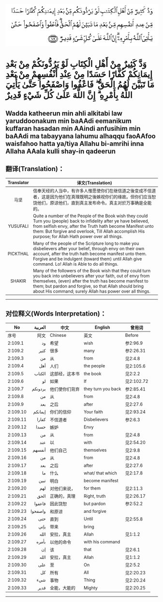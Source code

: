 ![002:109](images/002_109.gif)

#   وَدَّ كَثِيرٌ مِنْ أَهْلِ الْكِتَابِ لَوْ يَرُدُّونَكُمْ مِنْ بَعْدِ إِيمَانِكُمْ كُفَّارًا حَسَدًا مِنْ عِنْدِ أَنْفُسِهِمْ مِنْ بَعْدِ مَا تَبَيَّنَ لَهُمُ الْحَقُّ ۖ فَاعْفُوا وَاصْفَحُوا حَتَّىٰ يَأْتِيَ اللَّهُ بِأَمْرِهِ ۗ إِنَّ اللَّهَ عَلَىٰ كُلِّ شَيْءٍ قَدِيرٌ 

## Wadda katheerun min ahli alkitabi law yaruddoonakum min baAAdi eemanikum kuffaran hasadan min AAindi anfusihim min baAAdi ma tabayyana lahumu alhaqqu faoAAfoo waisfahoo hatta ya/tiya Allahu bi-amrihi inna Allaha AAala kulli shay-in qadeerun

## 翻译(Translation)：

| Translator | 译文(Translation)                                            |
|:----------:| ------------------------------------------------------------ |
| 马坚       | 信奉天经的人当中，有许多人惟愿使你们在继信道之後变成不信道者，这是因为他们在真理既明之後嫉视你们的缘故。但你们应当恕饶他们，原谅他们，直到真主发布命令。真主对於万事确是全能的。 |
| YUSUFALI   | Quite a number of the People of the Book wish they could Turn you (people) back to infidelity after ye have believed, from selfish envy, after the Truth hath become Manifest unto them: But forgive and overlook, Till Allah accomplish His purpose; for Allah Hath power over all things. |
| PICKTHAL   | Many of the people of the Scripture long to make you disbelievers after your belief, through envy on their own account, after the truth hath become manifest unto them. Forgive and be indulgent (toward them) until Allah give command. Lo! Allah is Able to do all things. |
| SHAKIR     | Many of the followers of the Book wish that they could turn you back into unbelievers after your faith, out of envy from themselves, (even) after the truth has become manifest to them; but pardon and forgive, so that Allah should bring about His command; surely Allah has power over all things. |

---

## 对位释义(Words Interpretation)：

| No       | العربية | 中文           | English            | 曾用词     |
| -------- | -------:| -------------- | ------------------ | ---------- |
| 序号     | 阿文    | Chinese        | 英文               | Before     |
| 2:109.1  | ود      | 希望           | wish               | 参2:96.9   |
| 2:109.2  | كثير    | 很多           | many               | 参2:26.31  |
| 2:109.3  | من      | 从             | from               | 见2:4.8    |
| 2:109.4  | أهل     | 人们           | the people         | 见2:105.6  |
| 2:109.5  | الكتاب  | 这部经，这本书 | the book           | 见2:2.2    |
| 2:109.6  | لو      | 如果           | If                 | 见2:102.72 |
| 2:109.7  | يردونكم | 他们使你们背弃 | they turn you back | 参2:85.41  |
| 2:109.8  | من      | 从             | from               | 见2:4.8    |
| 2:109.9  | بعد     | 之后           | after              | 见2:27.6   |
| 2:109.10 | إيمانكم | 你们的信仰     | Your faith         | 见2:93.24  |
| 2:109.11 | كفارا   | 不信道者       | Disbelievers       | 参2:6.3    |
| 2:109.12 | حسدا    | 嫉妒           | Envy               |            |
| 2:109.13 | من      | 从             | from               | 见2:4.8    |
| 2:109.14 | عند     | 以             | with               | 见2:54.20  |
| 2:109.15 | أنفسهم  | 他们自己       | themselves         | 见2:9.8    |
| 2:109.16 | من      | 从             | from               | 见2:4.8    |
| 2:109.17 | بعد     | 之后           | after              | 见2:27.6   |
| 2:109.18 | ما      | 什么           | what/ that which   | 见2:17.8   |
| 2:109.19 | تبين    | 明白           | become manifest    |            |
| 2:109.20 | لهم     | 对他们来说，   | for them           | 见2:11.3   |
| 2:109.21 | الحق    | 正确的，真理   | Right, truth       | 见2:26.17  |
| 2:109.22 | فاعفوا  | 因此饶恕       | but pardon         | 参2:52.2   |
| 2:109.23 | واصفحوا | 和原谅         | and forgive        |            |
| 2:109.24 | حتى     | 直到           | Until              | 见2:55.8   |
| 2:109.25 | يإتي    | 带来           | bring              |            |
| 2:109.26 | الله    | 安拉，真主     | Allah              | 见1:1.2    |
| 2:109.27 | بأمره   | 以他的命令     | with his command   |            |
| 2:109.28 | إن      | 该             | that               | 见2:6.1    |
| 2:109.29 | الله    | 安拉，真主     | Allah              | 见1:1.2    |
| 2:109.30 | على     | 至             | On                 | 见2:5.2    |
| 2:109.31 | كل      | 所有           | All                | 见2:20.23  |
| 2:109.32 | شيء     | 事物           | Thing              | 见2:20.24  |
| 2:109.33 | قدير    | 全能，大能的   | Mighty             | 见2:20.25  |

---
